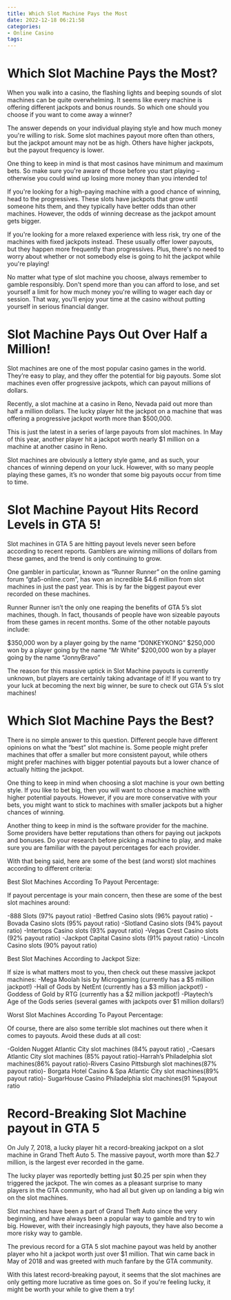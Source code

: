 ```yaml
---
title: Which Slot Machine Pays the Most
date: 2022-12-18 06:21:58
categories:
- Online Casino
tags:
---
```



#  Which Slot Machine Pays the Most?

When you walk into a casino, the flashing lights and beeping sounds of slot machines can be quite overwhelming. It seems like every machine is offering different jackpots and bonus rounds. So which one should you choose if you want to come away a winner?

The answer depends on your individual playing style and how much money you're willing to risk. Some slot machines payout more often than others, but the jackpot amount may not be as high. Others have higher jackpots, but the payout frequency is lower.

One thing to keep in mind is that most casinos have minimum and maximum bets. So make sure you're aware of those before you start playing – otherwise you could wind up losing more money than you intended to!

If you're looking for a high-paying machine with a good chance of winning, head to the progressives. These slots have jackpots that grow until someone hits them, and they typically have better odds than other machines. However, the odds of winning decrease as the jackpot amount gets bigger.

If you're looking for a more relaxed experience with less risk, try one of the machines with fixed jackpots instead. These usually offer lower payouts, but they happen more frequently than progressives. Plus, there's no need to worry about whether or not somebody else is going to hit the jackpot while you're playing!

No matter what type of slot machine you choose, always remember to gamble responsibly. Don't spend more than you can afford to lose, and set yourself a limit for how much money you're willing to wager each day or session. That way, you'll enjoy your time at the casino without putting yourself in serious financial danger.

#  Slot Machine Pays Out Over Half a Million!

Slot machines are one of the most popular casino games in the world. They’re easy to play, and they offer the potential for big payouts. Some slot machines even offer progressive jackpots, which can payout millions of dollars.

Recently, a slot machine at a casino in Reno, Nevada paid out more than half a million dollars. The lucky player hit the jackpot on a machine that was offering a progressive jackpot worth more than $500,000.

This is just the latest in a series of large payouts from slot machines. In May of this year, another player hit a jackpot worth nearly $1 million on a machine at another casino in Reno.

Slot machines are obviously a lottery style game, and as such, your chances of winning depend on your luck. However, with so many people playing these games, it’s no wonder that some big payouts occur from time to time.

#  Slot Machine Payout Hits Record Levels in GTA 5!

Slot machines in GTA 5 are hitting payout levels never seen before according to recent reports. Gamblers are winning millions of dollars from these games, and the trend is only continuing to grow.

One gambler in particular, known as “Runner Runner” on the online gaming forum “gta5-online.com”, has won an incredible $4.6 million from slot machines in just the past year. This is by far the biggest payout ever recorded on these machines.

Runner Runner isn’t the only one reaping the benefits of GTA 5’s slot machines, though. In fact, thousands of people have won sizeable payouts from these games in recent months. Some of the other notable payouts include:

$350,000 won by a player going by the name “D0NKEYKONG”
$250,000 won by a player going by the name “Mr White”
$200,000 won by a player going by the name “JonnyBravo”

The reason for this massive uptick in Slot Machine payouts is currently unknown, but players are certainly taking advantage of it! If you want to try your luck at becoming the next big winner, be sure to check out GTA 5′s slot machines!

#  Which Slot Machine Pays the Best?

There is no simple answer to this question. Different people have different opinions on what the “best” slot machine is. Some people might prefer machines that offer a smaller but more consistent payout, while others might prefer machines with bigger potential payouts but a lower chance of actually hitting the jackpot.

One thing to keep in mind when choosing a slot machine is your own betting style. If you like to bet big, then you will want to choose a machine with higher potential payouts. However, if you are more conservative with your bets, you might want to stick to machines with smaller jackpots but a higher chances of winning.

Another thing to keep in mind is the software provider for the machine. Some providers have better reputations than others for paying out jackpots and bonuses. Do your research before picking a machine to play, and make sure you are familiar with the payout percentages for each provider.

With that being said, here are some of the best (and worst) slot machines according to different criteria:

Best Slot Machines According To Payout Percentage:

If payout percentage is your main concern, then these are some of the best slot machines around:

-888 Slots (97% payout ratio)
-Betfred Casino slots (96% payout ratio)
-Bovada Casino slots (95% payout ratio)
-Slotland Casino slots (94% payout ratio)
-Intertops Casino slots (93% payout ratio)
-Vegas Crest Casino slots (92% payout ratio)
-Jackpot Capital Casino slots (91% payout ratio) 
-Lincoln Casino slots (90% payout ratio) 

 Best Slot Machines According to Jackpot Size:

If size is what matters most to you, then check out these massive jackpot machines: 
-Mega Moolah Isis by Microgaming (currently has a $5 million jackpot!)   -Hall of Gods by NetEnt (currently has a $3 million jackpot!)  -Goddess of Gold by RTG (currently has a $2 million jackpot!)  -Playtech’s Age of the Gods series (several games with jackpots over $1 million dollars!) 

 Worst Slot Machines According To Payout Percentage:

Of course, there are also some terrible slot machines out there when it comes to payouts. Avoid these duds at all cost: 

-Golden Nugget Atlantic City slot machines (84% payout ratio) ,-Caesars Atlantic City slot machines (85% payout ratio)-Harrah’s Philadelphia slot machines(86% payout ratio)-Rivers Casino Pittsburgh slot machines(87% payout ratio)- Borgata Hotel Casino & Spa Atlantic City slot machines(89% payout ratio)- SugarHouse Casino Philadelphia slot machines(91 %payout ratio

#  Record-Breaking Slot Machine payout in GTA 5

On July 7, 2018, a lucky player hit a record-breaking jackpot on a slot machine in Grand Theft Auto 5. The massive payout, worth more than $2.7 million, is the largest ever recorded in the game.

The lucky player was reportedly betting just $0.25 per spin when they triggered the jackpot. The win comes as a pleasant surprise to many players in the GTA community, who had all but given up on landing a big win on the slot machines.

Slot machines have been a part of Grand Theft Auto since the very beginning, and have always been a popular way to gamble and try to win big. However, with their increasingly high payouts, they have also become a more risky way to gamble.

The previous record for a GTA 5 slot machine payout was held by another player who hit a jackpot worth just over $1 million. That win came back in May of 2018 and was greeted with much fanfare by the GTA community.

With this latest record-breaking payout, it seems that the slot machines are only getting more lucrative as time goes on. So if you're feeling lucky, it might be worth your while to give them a try!
